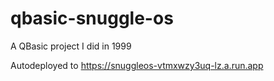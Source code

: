 # qbasic-snuggle-os

A QBasic project I did in 1999

Autodeployed to https://snuggleos-vtmxwzy3uq-lz.a.run.app
